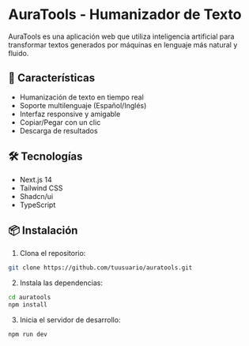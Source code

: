 # AuraTools - Humanizador de Texto

AuraTools es una aplicación web que utiliza inteligencia artificial para transformar textos generados por máquinas en lenguaje más natural y fluido.

## 🚀 Características

- Humanización de texto en tiempo real
- Soporte multilenguaje (Español/Inglés)
- Interfaz responsive y amigable
- Copiar/Pegar con un clic
- Descarga de resultados

## 🛠️ Tecnologías

- Next.js 14
- Tailwind CSS
- Shadcn/ui
- TypeScript

## 📦 Instalación

1. Clona el repositorio:
```bash
git clone https://github.com/tuusuario/auratools.git
```

2. Instala las dependencias:
```bash
cd auratools
npm install
```

3. Inicia el servidor de desarrollo:
```bash
npm run dev
```

